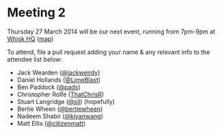 Meeting 2
=========

Thursday 27 March 2014 will be our next event, running from 7pm-9pm at [Whisk HQ](https://www.whisk.co.uk) ([map](https://www.google.com/maps?t=m&ll=52.488409,-1.8850638&z=18&q=1+Venture+Way&output=classic&dg=ntvo))

To attend, file a pull request adding your name & any relevant info to the attendee list below:

- Jack Wearden ([@jackweirdy](https://twitter.com/JackWeirdy))
- Daniel Hollands ([@LimeBlast](https://twitter.com/LimeBlast))
- Ben Paddock ([@pads](https://twitter.com/_pads))
- Christopher Rolfe ([ThatChrisR](https://twitter.com/ThatChrisR))
- Stuart Langridge ([@sil](http://twitter.com/sil)) (hopefully)
- Bertie Wheen ([@bertiewheen](https://twitter.com/bertiewheen))
- Nadeem Shabir ([@kiyanwang](https://twitter.com/kiyanwang))
- Matt Ellis ([@citizenmatt](https://twitter.com/citizenmatt))
